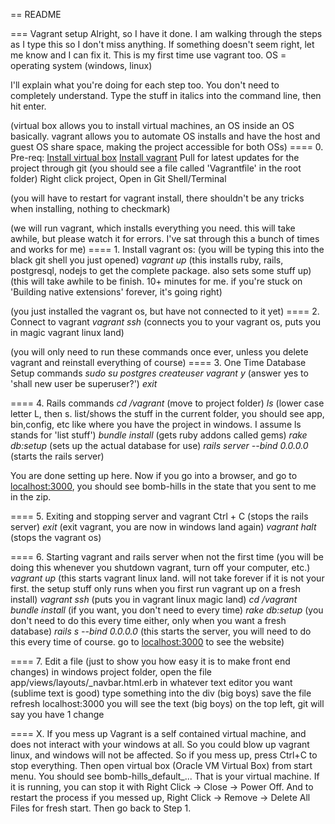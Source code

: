 == README

=== Vagrant setup
Alright, so I have it done. I am walking through the steps as I type this so I don't miss anything. If something doesn't seem right, let me know and I can fix it. This is my first time use vagrant too. OS = operating system (windows, linux)
 
I'll explain what you're doing for each step too. You don't need to completely understand. Type the stuff in italics into the command line, then hit enter.
 
(virtual box allows you to install virtual machines, an OS inside an OS basically. vagrant allows you to automate OS installs and have the host and guest OS share space, making the project accessible for both OSs)
==== 0. Pre-req:
[Install virtual box](https://www.virtualbox.org/)
[Install vagrant](https://www.vagrantup.com/downloads.html)
Pull for latest updates for the project through git (you should see a file called 'Vagrantfile' in the root folder)
Right click project, Open in Git Shell/Terminal
 
(you will have to restart for vagrant install, there shouldn't be any tricks when installing, nothing to checkmark)
 
(we will run vagrant, which installs everything you need. this will take awhile, but please watch it for errors. I've sat through this a bunch of times and works for me)
==== 1. Install vagrant os:
(you will be typing this into the black git shell you just opened)
_vagrant up_ (this installs ruby, rails, postgresql, nodejs to get the complete package. also sets some stuff up)
(this will take awhile to be finish. 10+ minutes for me. if you're stuck on 'Building native extensions' forever, it's going right)
 
(you just installed the vagrant os, but have not connected to it yet)
==== 2. Connect to vagrant
_vagrant ssh_ (connects you to your vagrant os, puts you in magic vagrant linux land)
 
(you will only need to run these commands once ever, unless you delete vagrant and reinstall everything of course)
==== 3. One Time Database Setup commands
_sudo su postgres_
_createuser vagrant_
_y_ (answer yes to 'shall new user be superuser?')
_exit_
 
==== 4. Rails commands
_cd /vagrant_ (move to project folder)
_ls_ (lower case letter L, then s. list/shows the stuff in the current folder, you should see app, bin,config, etc like where you have the project in windows. I assume ls stands for 'list stuff')
_bundle install_ (gets ruby addons called gems)
_rake db:setup_ (sets up the actual database for use)
_rails server --bind 0.0.0.0_ (starts the rails server)
 
You are done setting up here.
Now if you go into a browser, and go to [localhost:3000](localhost:3000), you should see bomb-hills in the state that you sent to me in the zip.
 
==== 5. Exiting and stopping server and vagrant
Ctrl + C (stops the rails server)
_exit_ (exit vagrant, you are now in windows land again)
_vagrant halt_ (stops the vagrant os)
 
==== 6. Starting vagrant and rails server when not the first time (you will be doing this whenever you shutdown vagrant, turn off your computer, etc.)
_vagrant up_ (this starts vagrant linux land. will not take forever if it is not your first. the setup stuff only runs when you first run vagrant up on a fresh install)
_vagrant ssh_ (puts you in vagrant linux magic land)
_cd /vagrant_
_bundle install_ (if you want, you don't need to every time)
_rake db:setup_ (you don't need to do this every time either, only when you want a fresh database)
_rails s --bind 0.0.0.0_ (this starts the server, you will need to do this every time of course. go to [localhost:3000](localhost:3000) to see the website)
 
==== 7. Edit a file
(just to show you how easy it is to make front end changes)
in windows project folder, open the file app/views/layouts/_navbar.html.erb in whatever text editor you want (sublime text is good)
type something into the div (big boys)
save the file
refresh localhost:3000
you will see the text (big boys) on the top left, git will say you have 1 change
 
==== X. If you mess up
Vagrant is a self contained virtual machine, and does not interact with your windows at all. So you could blow up vagrant linux, and windows will not be affected. So if you mess up, press Ctrl+C to stop everything. Then open virtual box (Oracle VM Virtual Box) from start menu. You should see bomb-hills_default_... That is your virtual machine. If it is running, you can stop it with Right Click -> Close -> Power Off. And to restart the process if you messed up, Right Click -> Remove -> Delete All Files for fresh start. Then go back to Step 1.
